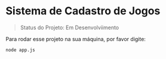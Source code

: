 <h1>Sistema de Cadastro de Jogos</h1>

> Status do Projeto: Em Desenvolviimento

Para rodar esse projeto na sua máquina, por favor digite:

```
node app.js
```
